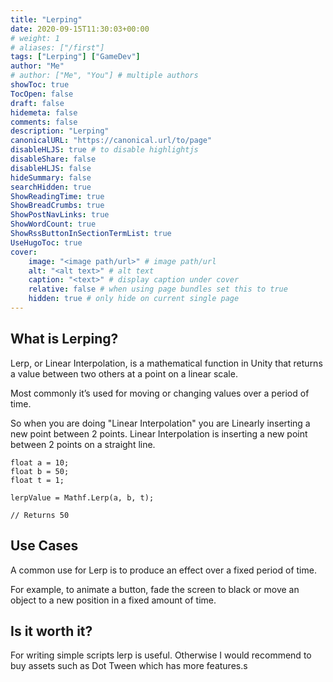 ```yaml
---
title: "Lerping"
date: 2020-09-15T11:30:03+00:00
# weight: 1
# aliases: ["/first"]
tags: ["Lerping"] ["GameDev"]
author: "Me"
# author: ["Me", "You"] # multiple authors
showToc: true
TocOpen: false
draft: false
hidemeta: false
comments: false
description: "Lerping"
canonicalURL: "https://canonical.url/to/page"
disableHLJS: true # to disable highlightjs
disableShare: false
disableHLJS: false
hideSummary: false
searchHidden: true
ShowReadingTime: true
ShowBreadCrumbs: true
ShowPostNavLinks: true
ShowWordCount: true
ShowRssButtonInSectionTermList: true
UseHugoToc: true
cover:
    image: "<image path/url>" # image path/url
    alt: "<alt text>" # alt text
    caption: "<text>" # display caption under cover
    relative: false # when using page bundles set this to true
    hidden: true # only hide on current single page
---
```


## What is Lerping?

Lerp, or Linear Interpolation, is a mathematical function in Unity that returns a value between two others at a point on a linear scale.

Most commonly it’s used for moving or changing values over a period of time.

So when you are doing "Linear Interpolation" you are Linearly inserting a new point between 2 points. Linear Interpolation is inserting a new point between 2 points on a straight line.

```
float a = 10;
float b = 50;
float t = 1;

lerpValue = Mathf.Lerp(a, b, t);

// Returns 50
```

## Use Cases

A common use for Lerp is to produce an effect over a fixed period of time.

For example, to animate a button, fade the screen to black or move an object to a new position in a fixed amount of time.

## Is it worth it?

For writing simple scripts lerp is useful. Otherwise I would recommend to buy assets such as Dot Tween which has more features.s